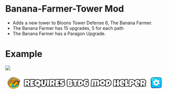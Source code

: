 # Banana-Farmer-Tower Mod

- Adds a new tower to Bloons Tower Defense 6, The Banana Farmer.
- The Banana Farmer has 15 upgrades, 5 for each path
- The Banana Farmer has a Paragon Upgrade.

# Example
![](https://raw.githubusercontent.com/Void-n-Null/Banana-Farmer-Tower/main/BananaFarmerShowoff.gif)

[![Requires BTD6 Mod Helper](https://raw.githubusercontent.com/gurrenm3/BTD-Mod-Helper/master/banner.png)](https://github.com/gurrenm3/BTD-Mod-Helper#readme)